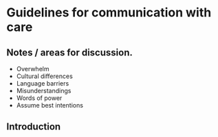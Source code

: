 # Guidelines for communication with care

## Notes / areas for discussion.

* Overwhelm
* Cultural differences
* Language barriers
* Misunderstandings
* Words of power
* Assume best intentions

## Introduction
